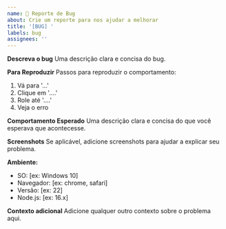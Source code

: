 ```yaml
---
name: 🐛 Reporte de Bug
about: Crie um reporte para nos ajudar a melhorar
title: '[BUG] '
labels: bug
assignees: ''
---
```


**Descreva o bug**
Uma descrição clara e concisa do bug.

**Para Reproduzir**
Passos para reproduzir o comportamento:
1. Vá para '...'
2. Clique em '....'
3. Role até '....'
4. Veja o erro

**Comportamento Esperado**
Uma descrição clara e concisa do que você esperava que acontecesse.

**Screenshots**
Se aplicável, adicione screenshots para ajudar a explicar seu problema.

**Ambiente:**
 - SO: [ex: Windows 10]
 - Navegador: [ex: chrome, safari]
 - Versão: [ex: 22]
 - Node.js: [ex: 16.x]

**Contexto adicional**
Adicione qualquer outro contexto sobre o problema aqui.
